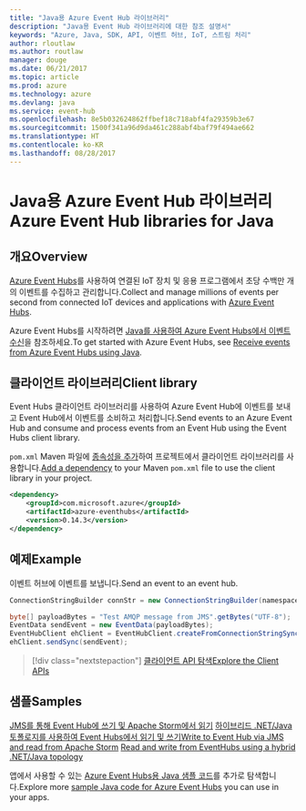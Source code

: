 ```yaml
---
title: "Java용 Azure Event Hub 라이브러리"
description: "Java용 Event Hub 라이브러리에 대한 참조 설명서"
keywords: "Azure, Java, SDK, API, 이벤트 허브, IoT, 스트림 처리"
author: rloutlaw
ms.author: routlaw
manager: douge
ms.date: 06/21/2017
ms.topic: article
ms.prod: azure
ms.technology: azure
ms.devlang: java
ms.service: event-hub
ms.openlocfilehash: 8e5b032624862ffbef18c718abf4fa29359b3e67
ms.sourcegitcommit: 1500f341a96d9da461c288abf4baf79f494ae662
ms.translationtype: HT
ms.contentlocale: ko-KR
ms.lasthandoff: 08/28/2017
---
```

# <a name="azure-event-hub-libraries-for-java"></a><span data-ttu-id="0a8d5-104">Java용 Azure Event Hub 라이브러리</span><span class="sxs-lookup"><span data-stu-id="0a8d5-104">Azure Event Hub libraries for Java</span></span>

## <a name="overview"></a><span data-ttu-id="0a8d5-105">개요</span><span class="sxs-lookup"><span data-stu-id="0a8d5-105">Overview</span></span>

<span data-ttu-id="0a8d5-106">[Azure Event Hubs](/azure/event-hubs/event-hubs-what-is-event-hubs)를 사용하여 연결된 IoT 장치 및 응용 프로그램에서 초당 수백만 개의 이벤트를 수집하고 관리합니다.</span><span class="sxs-lookup"><span data-stu-id="0a8d5-106">Collect and manage millions of events per second from connected IoT devices and applications with [Azure Event Hubs](/azure/event-hubs/event-hubs-what-is-event-hubs).</span></span>

<span data-ttu-id="0a8d5-107">Azure Event Hubs를 시작하려면 [Java를 사용하여 Azure Event Hubs에서 이벤트 수신](/azure/event-hubs/event-hubs-java-get-started-receive-eph)을 참조하세요.</span><span class="sxs-lookup"><span data-stu-id="0a8d5-107">To get started with Azure Event Hubs, see [Receive events from Azure Event Hubs using Java](/azure/event-hubs/event-hubs-java-get-started-receive-eph).</span></span>


## <a name="client-library"></a><span data-ttu-id="0a8d5-108">클라이언트 라이브러리</span><span class="sxs-lookup"><span data-stu-id="0a8d5-108">Client library</span></span>

<span data-ttu-id="0a8d5-109">Event Hubs 클라이언트 라이브러리를 사용하여 Azure Event Hub에 이벤트를 보내고 Event Hub에서 이벤트를 소비하고 처리합니다.</span><span class="sxs-lookup"><span data-stu-id="0a8d5-109">Send events to an Azure Event Hub and consume and process events from an Event Hub using the Event Hubs client library.</span></span>

<span data-ttu-id="0a8d5-110">`pom.xml` Maven 파일에 [종속성을 추가](https://maven.apache.org/guides/getting-started/index.html#How_do_I_use_external_dependencies)하여 프로젝트에서 클라이언트 라이브러리를 사용합니다.</span><span class="sxs-lookup"><span data-stu-id="0a8d5-110">[Add a dependency](https://maven.apache.org/guides/getting-started/index.html#How_do_I_use_external_dependencies) to your Maven `pom.xml` file to use the client library in your project.</span></span>  

```XML
<dependency>
    <groupId>com.microsoft.azure</groupId>
    <artifactId>azure-eventhubs</artifactId>
    <version>0.14.3</version>
</dependency>
```   

## <a name="example"></a><span data-ttu-id="0a8d5-111">예제</span><span class="sxs-lookup"><span data-stu-id="0a8d5-111">Example</span></span>

<span data-ttu-id="0a8d5-112">이벤트 허브에 이벤트를 보냅니다.</span><span class="sxs-lookup"><span data-stu-id="0a8d5-112">Send an event to an event hub.</span></span>

```java
ConnectionStringBuilder connStr = new ConnectionStringBuilder(namespaceName, eventHubName,sasKeyName, sasKey);

byte[] payloadBytes = "Test AMQP message from JMS".getBytes("UTF-8");
EventData sendEvent = new EventData(payloadBytes);
EventHubClient ehClient = EventHubClient.createFromConnectionStringSync(connStr.toString());
ehClient.sendSync(sendEvent);
```

> [!div class="nextstepaction"]
> [<span data-ttu-id="0a8d5-113">클라이언트 API 탐색</span><span class="sxs-lookup"><span data-stu-id="0a8d5-113">Explore the Client APIs</span></span>](/java/api/overview/azure/eventhub/clientlibrary)


## <a name="samples"></a><span data-ttu-id="0a8d5-114">샘플</span><span class="sxs-lookup"><span data-stu-id="0a8d5-114">Samples</span></span>

<span data-ttu-id="0a8d5-115">[JMS를 통해 Event Hub에 쓰기 및 Apache Storm에서 읽기][1]
[하이브리드 .NET/Java 토폴로지를 사용하여 Event Hubs에서 읽기 및 쓰기][2]</span><span class="sxs-lookup"><span data-stu-id="0a8d5-115">[Write to Event Hub via JMS and read from Apache Storm][1]
[Read and write from EventHubs using a hybrid .NET/Java topology][2]</span></span> 

[1]: https://github.com/Azure-Samples/event-hubs-java-storm-sender-jms-receiver
[2]: https://github.com/Azure-Samples/hdinsight-dotnet-java-storm-eventhub

<span data-ttu-id="0a8d5-116">앱에서 사용할 수 있는 [Azure Event Hubs용 Java 샘플 코드](https://azure.microsoft.com/resources/samples/?platform=java&term=event)를 추가로 탐색합니다.</span><span class="sxs-lookup"><span data-stu-id="0a8d5-116">Explore more [sample Java code for Azure Event Hubs](https://azure.microsoft.com/resources/samples/?platform=java&term=event) you can use in your apps.</span></span>

